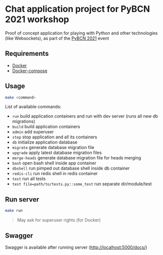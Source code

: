 # Chat application project for PyBCN 2021 workshop

Proof of concept application for playing with Python and other technologies (like Websockets), as part of the [PyBCN 2021](https://pybcn.org/events/pyday_bcn/pyday_bcn_2021/) event

## Requirements
- [Docker](https://docs.docker.com/install/)
- [Docker-compose](https://docs.docker.com/compose/install/)


## Usage

```bash
make <command>
```

List of available commands:

- `run`  build application containers and run with dev server (runs all new db migrations)
- `build` build application containers
- `admin` add superuser
- `stop` stop application and all its containers
- `db` initialize application database
- `migrate` generate database migration file
- `upgrade` apply latest database migration files
- `merge-heads` generate database migration file for heads merging
- `bash` open bash shell inside app container
- `dbshell` run pimped out database shell inside db container
- `redis-cli` run redis shell in redis container
- `test` run all tests
- `test file=path/to/tests.py::some_test` run separate dir/module/test

## Run server

```bash
make run
```

> May ask for superuser rights (for Docker)
## Swagger
Swagger is available after running server ([http://localhost:5000/docs/](http://localhost:5000/docs/))
